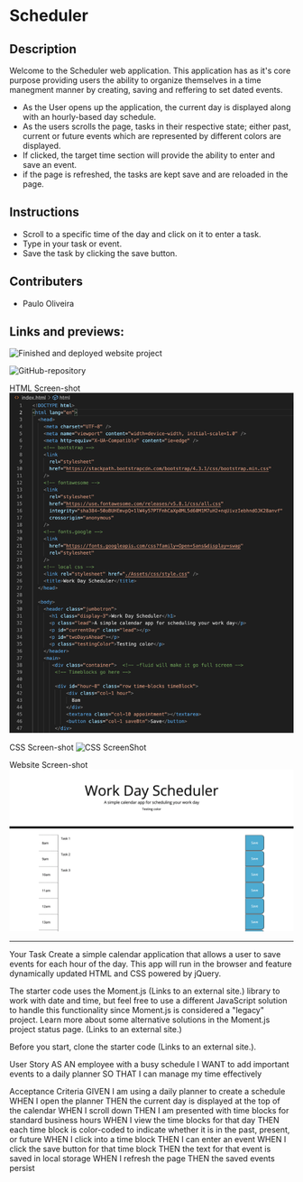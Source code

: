 # Scheduler

## Description 

Welcome to the Scheduler web application. This application has as it's core purpose providing users the ability to organize themselves in a time manegment manner by creating, saving and reffering to set dated events.

* As the User opens up the application, the current day is displayed along with an hourly-based day schedule. 
* As the users scrolls the page, tasks in their respective state; either past, current or future events which are represented by different colors are displayed.
* If clicked, the target time section will provide the ability to enter and save an event.
* if the page is refreshed, the tasks are kept save and are reloaded in the page.

## Instructions

* Scroll to a specific time of the day and click on it to enter a task.
* Type in your task or event.
* Save the task by clicking the save button.

## Contributers

* Paulo Oliveira

## Links and previews:

![Finished and deployed website project](https://paulooliveira152012.github.io/code_quiz)

![GitHub-repository](https://github.com/paulooliveira152012/code_quiz)



HTML Screen-shot
![HTML ScreenShot](assets/ScreenShot/html.png)

CSS Screen-shot
![CSS ScreenShot](assets/ScreenShot/css.png)

Website Screen-shot
![WebsiteScreenshot](assets/ScreenShot/Website.png)




__________________________________________________________

	
Your Task
Create a simple calendar application that allows a user to save events for each hour of the day. This app will run in the browser and feature dynamically updated HTML and CSS powered by jQuery.

The starter code uses the Moment.js (Links to an external site.) library to work with date and time, but feel free to use a different JavaScript solution to handle this functionality since Moment.js is considered a "legacy" project. Learn more about some alternative solutions in the Moment.js project status page. (Links to an external site.)

Before you start, clone the starter code (Links to an external site.).

User Story
AS AN employee with a busy schedule
I WANT to add important events to a daily planner
SO THAT I can manage my time effectively

Acceptance Criteria
GIVEN I am using a daily planner to create a schedule
WHEN I open the planner
THEN the current day is displayed at the top of the calendar
WHEN I scroll down
THEN I am presented with time blocks for standard business hours
WHEN I view the time blocks for that day
THEN each time block is color-coded to indicate whether it is in the past, present, or future
WHEN I click into a time block
THEN I can enter an event
WHEN I click the save button for that time block
THEN the text for that event is saved in local storage
WHEN I refresh the page
THEN the saved events persist